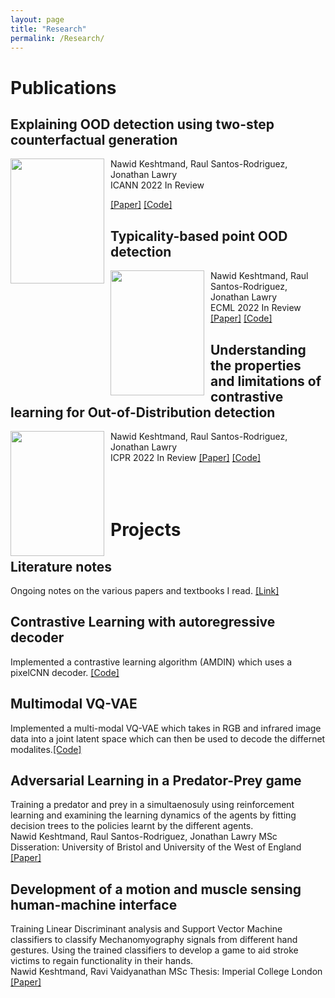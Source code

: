 ```yaml
---
layout: page
title: "Research"
permalink: /Research/
---
```


# Publications

## Explaining OOD detection using two-step   counterfactual generation

<img src="../images/what-if.jpg" width="150" 
     height="200" style="float: left;margin-right:10px" />
     
Nawid Keshtmand, Raul Santos-Rodriguez, Jonathan Lawry  
ICANN 2022 In Review

[[Paper]](https://www.overleaf.com/project/623c91a3e49ceb864ebc4e44) [[Code]](https://github.com/OngoingMLProjects/Contrastive_Dirichlet)


##  Typicality-based point OOD detection
<img src="../images/Typicality_inference.png" width="150" 
     height="200" style="float: left;margin-right:10px" />
     
     
Nawid Keshtmand, Raul Santos-Rodriguez, Jonathan Lawry  
ECML 2022 In Review
[[Paper]](https://www.overleaf.com/project/6177e98aed9c4d52c9b492db) [[Code]](https://github.com/OngoingMLProjects/Contrastive_Representation_Uncertainty)

## Understanding the properties and limitations of contrastive learning for Out-of-Distribution detection
<img src="../images/spectral_values.png" width="150" 
     height="200" style="float: left;margin-right:10px" />

Nawid Keshtmand, Raul Santos-Rodriguez, Jonathan Lawry  
ICPR 2022 In Review
[[Paper]](https://www.overleaf.com/project/610e721107d0070578038c9c)  [[Code]](https://github.com/OngoingMLProjects/Contrastive_Representation_Uncertainty)
<br/><br/><br/><br/>

# Projects
## Literature notes
Ongoing notes on the various papers and textbooks I read.
[[Link]](https://github.com/nerdk312/MLNotes)

## Contrastive Learning with autoregressive decoder
Implemented a contrastive learning algorithm (AMDIN) which uses a pixelCNN decoder.
[[Code]](https://github.com/CompletedProjects/AMDIM_Decoder)


## Multimodal VQ-VAE
Implemented a multi-modal VQ-VAE which takes in RGB and infrared image data into a joint latent space which can then be used to decode the differnet modalites.[[Code]](https://github.com/CompletedProjects/Multimodal_VQ-VAE)

## Adversarial Learning in a  Predator-Prey game
Training a predator and prey in a simultaenosuly using reinforcement learning and examining the learning dynamics of the agents by fitting decision trees to the policies learnt by the different agents.
<br/>
Nawid Keshtmand, Raul Santos-Rodriguez, Jonathan Lawry
MSc Disseration: University of Bristol and University of the West of England
[[Paper]](https://www.overleaf.com/project/5d73620341090c00015db1a3)

##  Development of a motion and   muscle sensing human-machine interface
Training Linear Discriminant analysis and Support Vector Machine classifiers to classify Mechanomyography signals from different hand gestures. Using the trained classifiers to develop a game to aid stroke victims to regain functionality in their hands. 
<br/>
Nawid Keshtmand, Ravi Vaidyanathan
MSc Thesis: Imperial College London
[[Paper]](https://www.overleaf.com/project/5d5587e5bb34bd0cc71b9505)

